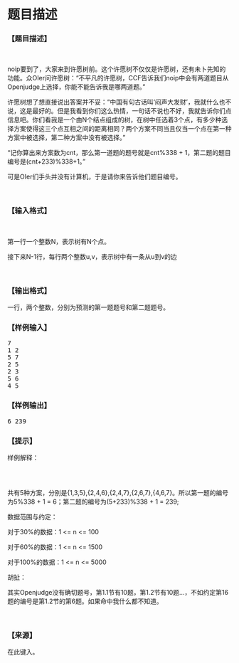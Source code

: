 # 题目描述


<h3>
【题目描述】
</h3>
<p>
<br/>
</p>
<p>
noip要到了，大家来到许愿树前。这个许愿树不仅仅是许愿树，还有未卜先知的功能。众OIer问许愿树：“不平凡的许愿树，CCF告诉我们noip中会有两道题目从Openjudge上选择，你能不能告诉我是哪两道题。”
</p>
<p>
许愿树想了想直接说出答案并不妥：“中国有句古话叫‘闷声大发财’，我就什么也不说，这是最好的。但是我看到你们这么热情，一句话不说也不好，我就告诉你们点信息吧。你们看我是一个由N个结点组成的树，在树中任选着3个点，有多少种选择方案使得这三个点互相之间的距离相同？两个方案不同当且仅当一个点在第一种方案中被选择，第二种方案中没有被选择。”
</p>
<p>
“记你算出来方案数为cnt，那么第一道题的题号就是cnt%338 + 1，第二题的题目编号是(cnt+233)%338+1。”
</p>
<p>
可是OIer们手头并没有计算机，于是请你来告诉他们题目编号。
</p>
<p>
<br/>
</p>
<h3>
【输入格式】
</h3>
<p>
<br/>
</p>
<p>
第一行一个整数N，表示树有N个点。
</p>
<p>
接下来N-1行，每行两个整数u,v，表示树中有一条从u到v的边
</p>
<p>
<br/>
</p>
<h3>
【输出格式】
</h3>
<p>
一行，两个整数，分别为预测的第一题题号和第二题题号。
</p>
<h3>
【样例输入】
</h3>
<pre>7
1 2
5 7
2 5
2 3
5 6
4 5</pre>
<h3>
【样例输出】
</h3>
<pre>6 239</pre>
<h3>
【提示】
</h3>
<p>
样例解释：
</p>
<p>
<img src="/upload/image/20151105/20151105003452_66279.jpg" alt=""/> 
</p>
<p>
<br/>
</p>
<p>
共有5种方案，分别是{1,3,5},{2,4,6},{2,4,7},{2,6,7},{4,6,7}。所以第一题的编号为5%338 + 1 = 6；第二题的编号为(5+233)%338 + 1 = 239;
</p>
<p>
数据范围与约定：
</p>
<p>
对于30%的数据：1 &lt;= n &lt;= 100
</p>
<p>
对于60%的数据：1 &lt;= n &lt;= 1500
</p>
<p>
对于100%的数据：1 &lt;= n &lt;= 5000
</p>
<p>
胡扯：
</p>
<p>
其实Openjudge没有确切题号，第1.1节有10题，第1.2节有10题...，不如约定第16题的编号是第1.2节的第6题。如果命中我什么都不知道。
</p>
<p>
<br/>
</p>
<h3>
【来源】
</h3>
<p>
在此键入。
</p>
